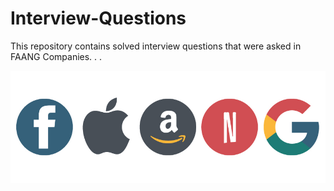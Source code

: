 # Interview-Questions
This repository contains solved interview questions that were asked in FAANG Companies. . .
<p align='left'>
<img width="650px" src="https://github.com/motasimmakki/Interview-Questions/blob/main/resources/FAANG.jpg"/>
</p>
